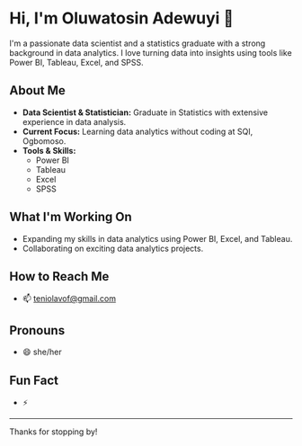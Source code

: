 # Hi, I'm Oluwatosin Adewuyi 👋

I'm a passionate data scientist and a statistics graduate with a strong background in data analytics. I love turning data into insights using tools like Power BI, Tableau, Excel, and SPSS.

## About Me

- **Data Scientist & Statistician:** Graduate in Statistics with extensive experience in data analysis.
- **Current Focus:** Learning data analytics without coding at SQI, Ogbomoso.
- **Tools & Skills:**  
  - Power BI  
  - Tableau  
  - Excel  
  - SPSS

## What I'm Working On

- Expanding my skills in data analytics using Power BI, Excel, and Tableau.
- Collaborating on exciting data analytics projects.

## How to Reach Me

- 📫 teniolavof@gmail.com

## Pronouns

- 😄 she/her

## Fun Fact

- ⚡ 

---

Thanks for stopping by!

